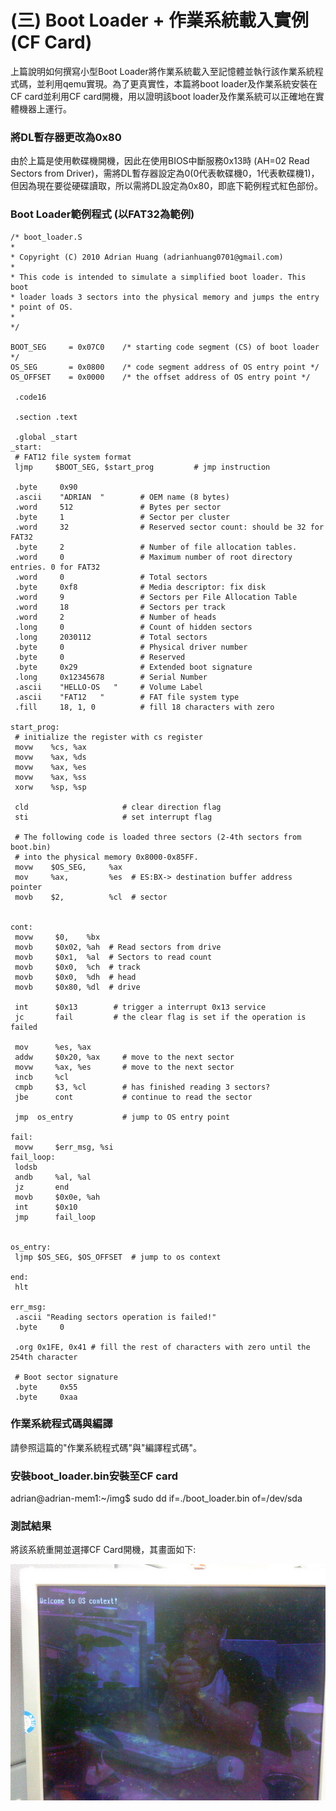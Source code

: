 # (三) Boot Loader + 作業系統載入實例 (CF Card)

上篇說明如何撰寫小型Boot Loader將作業系統載入至記憶體並執行該作業系統程式碼，並利用qemu實現。為了更真實性，本篇將boot loader及作業系統安裝在CF card並利用CF card開機，用以證明該boot loader及作業系統可以正確地在實體機器上運行。

### 將DL暫存器更改為0x80
由於上篇是使用軟碟機開機，因此在使用BIOS中斷服務0x13時 (AH=02 Read Sectors from Driver)，需將DL暫存器設定為0(0代表軟碟機0，1代表軟碟機1)，但因為現在要從硬碟讀取，所以需將DL設定為0x80，即底下範例程式紅色部份。

### Boot Loader範例程式 (以FAT32為範例)

```
/* boot_loader.S
*
* Copyright (C) 2010 Adrian Huang (adrianhuang0701@gmail.com)
*
* This code is intended to simulate a simplified boot loader. This boot
* loader loads 3 sectors into the physical memory and jumps the entry
* point of OS.
*
*/

BOOT_SEG     = 0x07C0    /* starting code segment (CS) of boot loader */
OS_SEG       = 0x0800    /* code segment address of OS entry point */
OS_OFFSET    = 0x0000    /* the offset address of OS entry point */

 .code16

 .section .text

 .global _start
_start:
 # FAT12 file system format
 ljmp     $BOOT_SEG, $start_prog         # jmp instruction

 .byte     0x90
 .ascii    "ADRIAN  "        # OEM name (8 bytes)
 .word     512               # Bytes per sector
 .byte     1                 # Sector per cluster
 .word     32                # Reserved sector count: should be 32 for FAT32
 .byte     2                 # Number of file allocation tables.
 .word     0                 # Maximum number of root directory entries. 0 for FAT32
 .word     0                 # Total sectors
 .byte     0xf8              # Media descriptor: fix disk
 .word     9                 # Sectors per File Allocation Table
 .word     18                # Sectors per track
 .word     2                 # Number of heads
 .long     0                 # Count of hidden sectors
 .long     2030112           # Total sectors
 .byte     0                 # Physical driver number
 .byte     0                 # Reserved
 .byte     0x29              # Extended boot signature
 .long     0x12345678        # Serial Number
 .ascii    "HELLO-OS   "     # Volume Label
 .ascii    "FAT12   "        # FAT file system type
 .fill     18, 1, 0          # fill 18 characters with zero

start_prog:
 # initialize the register with cs register
 movw    %cs, %ax
 movw    %ax, %ds
 movw    %ax, %es
 movw    %ax, %ss
 xorw    %sp, %sp

 cld                     # clear direction flag
 sti                     # set interrupt flag

 # The following code is loaded three sectors (2-4th sectors from boot.bin)
 # into the physical memory 0x8000-0x85FF.
 movw    $OS_SEG,     %ax
 mov     %ax,         %es  # ES:BX-> destination buffer address pointer
 movb    $2,          %cl  # sector


cont:
 movw     $0,    %bx
 movb     $0x02, %ah  # Read sectors from drive
 movb     $0x1,  %al  # Sectors to read count
 movb     $0x0,  %ch  # track
 movb     $0x0,  %dh  # head
 movb     $0x80, %dl  # drive

 int      $0x13        # trigger a interrupt 0x13 service
 jc       fail         # the clear flag is set if the operation is failed

 mov      %es, %ax
 addw     $0x20, %ax     # move to the next sector
 movw     %ax, %es       # move to the next sector
 incb     %cl
 cmpb     $3, %cl        # has finished reading 3 sectors?
 jbe      cont           # continue to read the sector

 jmp  os_entry           # jump to OS entry point

fail:
 movw     $err_msg, %si
fail_loop:
 lodsb
 andb     %al, %al
 jz       end
 movb     $0x0e, %ah
 int      $0x10
 jmp      fail_loop


os_entry:
 ljmp $OS_SEG, $OS_OFFSET  # jump to os context

end:
 hlt

err_msg:
 .ascii "Reading sectors operation is failed!"
 .byte     0

 .org 0x1FE, 0x41 # fill the rest of characters with zero until the 254th character

 # Boot sector signature
 .byte     0x55
 .byte     0xaa
```


### 作業系統程式碼與編譯
請參照這篇的"作業系統程式碼"與"編譯程式碼"。

### 安裝boot_loader.bin安裝至CF card
adrian@adrian-mem1:~/img$ sudo dd if=./boot_loader.bin of=/dev/sda

### 測試結果
將該系統重開並選擇CF Card開機，其畫面如下:

![](./images/4944460647_3a59b9dd54_z.jpg)


